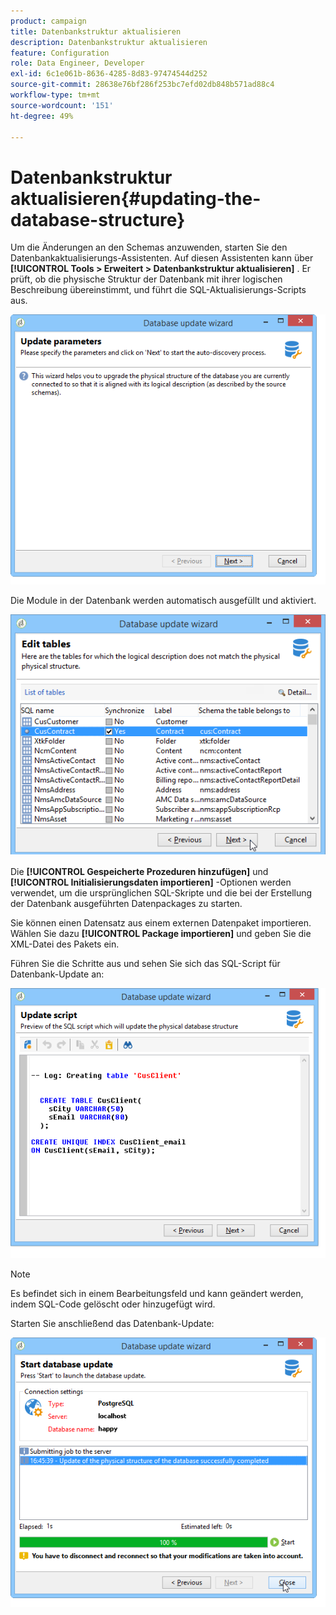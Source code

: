 ```yaml
---
product: campaign
title: Datenbankstruktur aktualisieren
description: Datenbankstruktur aktualisieren
feature: Configuration
role: Data Engineer, Developer
exl-id: 6c1e061b-8636-4285-8d83-97474544d252
source-git-commit: 28638e76bf286f253bc7efd02db848b571ad88c4
workflow-type: tm+mt
source-wordcount: '151'
ht-degree: 49%

---
```


# Datenbankstruktur aktualisieren{#updating-the-database-structure}



Um die Änderungen an den Schemas anzuwenden, starten Sie den Datenbankaktualisierungs-Assistenten. Auf diesen Assistenten kann über **[!UICONTROL Tools > Erweitert > Datenbankstruktur aktualisieren]** . Er prüft, ob die physische Struktur der Datenbank mit ihrer logischen Beschreibung übereinstimmt, und führt die SQL-Aktualisierungs-Scripts aus.

![](assets/d_ncs_integration_schema_update.png)

Die Module in der Datenbank werden automatisch ausgefüllt und aktiviert.

![](assets/d_ncs_integration_schema_update_select.png)

Die **[!UICONTROL Gespeicherte Prozeduren hinzufügen]** und **[!UICONTROL Initialisierungsdaten importieren]** -Optionen werden verwendet, um die ursprünglichen SQL-Skripte und die bei der Erstellung der Datenbank ausgeführten Datenpackages zu starten.

Sie können einen Datensatz aus einem externen Datenpaket importieren. Wählen Sie dazu **[!UICONTROL Package importieren]** und geben Sie die XML-Datei des Pakets ein.

Führen Sie die Schritte aus und sehen Sie sich das SQL-Script für Datenbank-Update an:

![](assets/d_ncs_integration_schema_update2.png)

>[!NOTE]
>
>Es befindet sich in einem Bearbeitungsfeld und kann geändert werden, indem SQL-Code gelöscht oder hinzugefügt wird.

Starten Sie anschließend das Datenbank-Update:

![](assets/d_ncs_integration_schema_update3.png)
